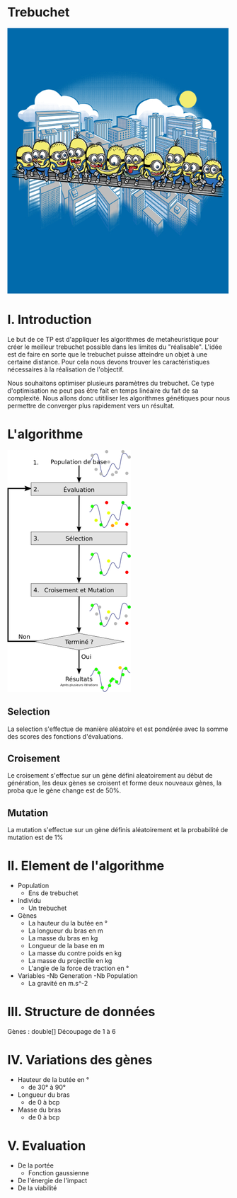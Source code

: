 Trebuchet
=

![alt tag](https://raw.githubusercontent.com/benhu/trebuchet-nemesis/master/asset/minions.jpg?token=AGIcXMh7GY1PXtyYJcB7W9YVIOyKCRC8ks5VZ4l3wA%3D%3D)

# I.    Introduction

Le but de ce TP est d'appliquer les algorithmes de metaheuristique pour créer le meilleur trebuchet possible dans les limites du "réalisable".
L'idée est de faire en sorte que le trebuchet puisse atteindre un objet à une certaine distance. Pour cela nous devons trouver les caractéristiques nécessaires à la réalisation de l'objectif.

Nous souhaitons optimiser plusieurs paramètres du trebuchet. Ce type d'optimisation ne peut pas être fait en temps linéaire du fait de sa complexité. Nous allons donc utitiliser les algorithmes génétiques pour nous permettre de converger plus rapidement vers un résultat.

# L'algorithme

![alt tag]( https://raw.githubusercontent.com/benhu/trebuchet-nemesis/master/asset/schemaAlgo.png?token=AGIcXAn1Li3cgsbfuydXL6dznOVtZKUlks5VZ419wA%3D%3D )

Selection
---------
La selection s'effectue de manière aléatoire et est pondérée avec la somme des scores des fonctions d'évaluations.

Croisement
----------
Le croisement s'effectue sur un gène défini aleatoirement au début de génération, les deux gènes se croisent et forme deux nouveaux gènes, la proba que le gène change est de 50%. 

Mutation
--------
La mutation s'effectue sur un gène définis aléatoirement et la probabilité de mutation est de 1%



# II.   Element de l'algorithme
- Population
    - Ens de trebuchet
- Individu
    - Un trebuchet
- Gènes
    - La hauteur du la butée en °
    - La longueur du bras en m
    - La masse du bras en kg
    - Longueur de la base en m
    - La masse du contre poids en kg
    - La masse du projectile en kg
    - L'angle de la force de traction en °
- Variables
    -Nb Generation
    -Nb Population
    - La gravité en m.s^-2

# III.  Structure de données
Gènes : double[]
Découpage de 1 à 6

# IV.   Variations des gènes
- Hauteur de la butée en °
    - de 30° à 90°
- Longueur du bras
    - de 0 à bcp
- Masse du bras
    - de 0 à bcp

# V.    Evaluation
- De la portée
    - Fonction gaussienne
- De l'énergie de l'impact
- De la viabilité

